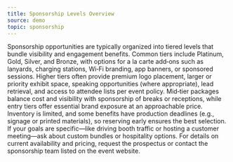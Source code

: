 ```yaml
---
title: Sponsorship Levels Overview
source: demo
topic: sponsorship
---
```

Sponsorship opportunities are typically organized into tiered levels that bundle visibility and engagement benefits. Common tiers include Platinum, Gold, Silver, and Bronze, with options for a la carte add‑ons such as lanyards, charging stations, Wi‑Fi branding, app banners, or sponsored sessions. Higher tiers often provide premium logo placement, larger or priority exhibit space, speaking opportunities (where appropriate), lead retrieval, and access to attendee lists per event policy. Mid‑tier packages balance cost and visibility with sponsorship of breaks or receptions, while entry tiers offer essential brand exposure at an approachable price. Inventory is limited, and some benefits have production deadlines (e.g., signage or printed materials), so reserving early ensures the best selection. If your goals are specific—like driving booth traffic or hosting a customer meeting—ask about custom bundles or hospitality options. For details on current availability and pricing, request the prospectus or contact the sponsorship team listed on the event website.
